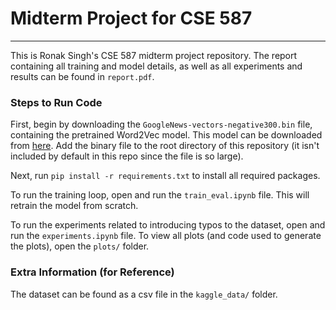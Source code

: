 # Midterm Project for CSE 587

---

This is Ronak Singh's CSE 587 midterm project repository. The report containing all training and model details, as well as all experiments and results can be found in `report.pdf`.

### Steps to Run Code

First, begin by downloading the `GoogleNews-vectors-negative300.bin` file, containing the pretrained Word2Vec model. This model can be downloaded from [here](https://github.com/mmihaltz/word2vec-GoogleNews-vectors). Add the binary file to the root directory of this repository (it isn't included by default in this repo since the file is so large).

Next, run `pip install -r requirements.txt` to install all required packages.

To run the training loop, open and run the `train_eval.ipynb` file. This will retrain the model from scratch.

To run the experiments related to introducing typos to the dataset, open and run the `experiments.ipynb` file. To view all plots (and code used to generate the plots), open the `plots/` folder.

### Extra Information (for Reference)

The dataset can be found as a csv file in the `kaggle_data/` folder.
